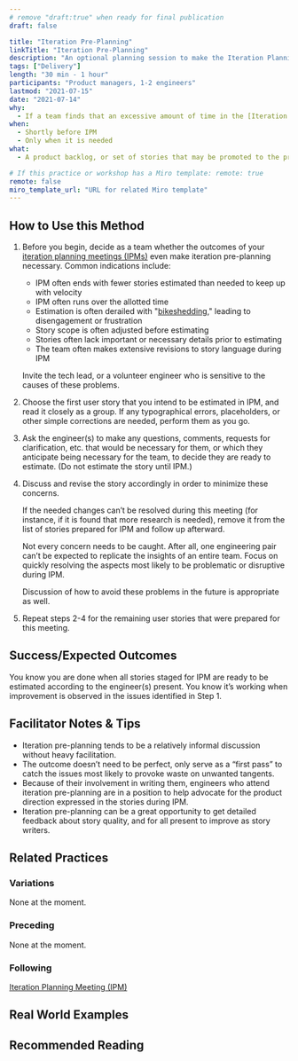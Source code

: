 ```yaml
---
# remove "draft:true" when ready for final publication
draft: false

title: "Iteration Pre-Planning"
linkTitle: "Iteration Pre-Planning"
description: "An optional planning session to make the Iteration Planning Meeting (IPM) more productive if needed."
tags: ["Delivery"]
length: "30 min - 1 hour"
participants: "Product managers, 1-2 engineers"
lastmod: "2021-07-15"
date: "2021-07-14"
why:
  - If a team finds that an excessive amount of time in the [Iteration Planning Meeting (IPM)](/practices/ipm/) is spent on revising stories before estimation, editing or grooming them in a smaller group beforehand can help the larger meeting produce better results.
when:
  - Shortly before IPM
  - Only when it is needed
what:
  - A product backlog, or set of stories that may be promoted to the product backlog, which are not necessarily ready to be estimated

# If this practice or workshop has a Miro template: remote: true
remote: false
miro_template_url: "URL for related Miro template"
---
```


## How to Use this Method

1. Before you begin, decide as a team whether the outcomes of your [iteration planning meetings (IPMs)](/practices/ipm/) even make iteration pre-planning necessary.
   Common indications include:

   - IPM often ends with fewer stories estimated than needed to keep up with velocity
   - IPM often runs over the allotted time
   - Estimation is often derailed with "[bikeshedding](https://en.wiktionary.org/wiki/bikeshedding)," leading to disengagement or frustration
   - Story scope is often adjusted before estimating
   - Stories often lack important or necessary details prior to estimating
   - The team often makes extensive revisions to story language during IPM

   Invite the tech lead, or a volunteer engineer who is sensitive to the causes of these problems.

1. Choose the first user story that you intend to be estimated in IPM, and read it closely as a group.
   If any typographical errors, placeholders, or other simple corrections are needed, perform them as you go.

1. Ask the engineer(s) to make any questions, comments, requests for clarification, etc. that would be necessary for them, or which they anticipate being necessary for the team, to decide they are ready to estimate.
   (Do not estimate the story until IPM.)

1. Discuss and revise the story accordingly in order to minimize these concerns.

   If the needed changes can’t be resolved during this meeting (for instance, if it is found that more research is needed), remove it from the list of stories prepared for IPM and follow up afterward.

   Not every concern needs to be caught.
   After all, one engineering pair can’t be expected to replicate the insights of an entire team.
   Focus on quickly resolving the aspects most likely to be problematic or disruptive during IPM.

   Discussion of how to avoid these problems in the future is appropriate as well.

1. Repeat steps 2-4 for the remaining user stories that were prepared for this meeting.

## Success/Expected Outcomes

You know you are done when all stories staged for IPM are ready to be estimated according to the engineer(s) present.
You know it’s working when improvement is observed in the issues identified in Step 1.

## Facilitator Notes & Tips

- Iteration pre-planning tends to be a relatively informal discussion without heavy facilitation.
- The outcome doesn’t need to be perfect, only serve as a “first pass” to catch the issues most likely to provoke waste on unwanted tangents.
- Because of their involvement in writing them, engineers who attend iteration pre-planning are in a position to help advocate for the product direction expressed in the stories during IPM.
- Iteration pre-planning can be a great opportunity to get detailed feedback about story quality, and for all present to improve as story writers.

## Related Practices

### Variations

None at the moment.

### Preceding

None at the moment.

### Following

[Iteration Planning Meeting (IPM)](/practices/ipm/)

## Real World Examples

## Recommended Reading
